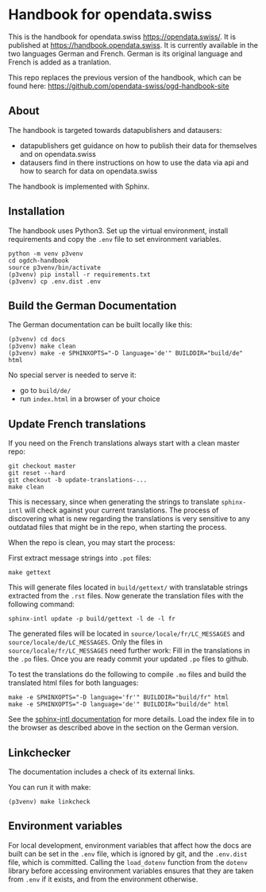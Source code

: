 # Handbook for opendata.swiss

This is the handbook for opendata.swiss https://opendata.swiss/.
It is published at https://handbook.opendata.swiss. It is currently 
available in the two languages German and French. German is its original 
language and French is added as a tranlation.
 
This repo replaces the previous version of the handbook, which can be found here: 
https://github.com/opendata-swiss/ogd-handbook-site

## About

The handbook is targeted towards datapublishers and datausers: 

- datapublishers get guidance on how to publish their data for themselves
  and on opendata.swiss
- datausers find in there instructions on how to use the data via api and 
  how to search for data on opendata.swiss

The handbook is implemented with Sphinx.

## Installation

The handbook uses Python3. Set up the virtual environment, install
requirements and copy the `.env` file to set environment variables.

```
python -m venv p3venv 
cd ogdch-handbook
source p3venv/bin/activate
(p3venv) pip install -r requirements.txt
(p3venv) cp .env.dist .env
```

## Build the German Documentation

The German documentation can be built locally like this:

```
(p3venv) cd docs
(p3venv) make clean
(p3venv) make -e SPHINXOPTS="-D language='de'" BUILDDIR="build/de" html
```

No special server is needed to serve it: 

- go to `build/de/` 
- run `index.html` in a browser of your choice

## Update French translations

If you need on the French translations always start with a clean master repo:

```
git checkout master
git reset --hard
git checkout -b update-translations-...
make clean
```

This is necessary, since when generating the strings to translate 
`sphinx-intl` will check against your current translations. The process of 
discovering what is new regarding the translations is very sensitive to any 
outdatad files that might be in the repo, when starting the process. 

When the repo is clean, you may start the process:

First extract message strings into `.pot` files:

```
make gettext
```

This will generate files located in `build/gettext/` with translatable 
strings extracted from the `.rst` files. 
Now generate the translation files with the following command:

```
sphinx-intl update -p build/gettext -l de -l fr
```

The generated files will be located in `source/locale/fr/LC_MESSAGES` and 
`source/locale/de/LC_MESSAGES`. Only the files in 
`source/locale/fr/LC_MESSAGES` need further work: 
Fill in the translations in the `.po` files. Once you are ready commit your 
updated `.po` files to github.

To test the translations do the following to
compile `.mo` files and build the translated html files for both languages:

```
make -e SPHINXOPTS="-D language='fr'" BUILDDIR="build/fr" html
make -e SPHINXOPTS="-D language='de'" BUILDDIR="build/de" html
 ```

See the [sphinx-intl documentation](https://www.sphinx-doc.org/en/master/usage/advanced/intl.html)
for more details. Load the index file in to the browser as described above 
in the section on the German version.

## Linkchecker

The documentation includes a check of its external links.

You can run it with make:

```
(p3venv) make linkcheck
``` 

## Environment variables

For local development, environment variables that affect how the docs are
built can be set in the `.env` file, which is ignored by git, and the
`.env.dist` file, which is committed. Calling the `load_dotenv` function from
the `dotenv` library before accessing environment variables ensures that they
are taken from `.env` if it exists, and from the environment otherwise.
